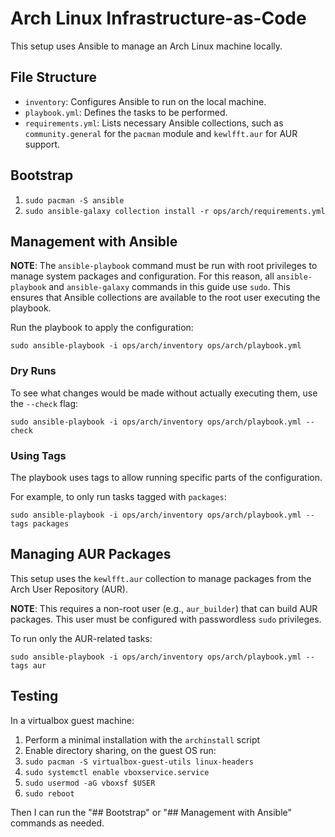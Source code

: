 # Arch Linux Infrastructure-as-Code

This setup uses Ansible to manage an Arch Linux machine locally.

## File Structure

- `inventory`: Configures Ansible to run on the local machine.
- `playbook.yml`: Defines the tasks to be performed.
- `requirements.yml`: Lists necessary Ansible collections, such as `community.general` for the `pacman` module and `kewlfft.aur` for AUR support.

## Bootstrap

1. `sudo pacman -S ansible`
2. `sudo ansible-galaxy collection install -r ops/arch/requirements.yml`

## Management with Ansible

**NOTE**: The `ansible-playbook` command must be run with root privileges to manage system packages and configuration. For this reason, all `ansible-playbook` and `ansible-galaxy` commands in this guide use `sudo`. This ensures that Ansible collections are available to the root user executing the playbook.

Run the playbook to apply the configuration:

`sudo ansible-playbook -i ops/arch/inventory ops/arch/playbook.yml`

### Dry Runs

To see what changes would be made without actually executing them, use the `--check` flag:

`sudo ansible-playbook -i ops/arch/inventory ops/arch/playbook.yml --check`

### Using Tags

The playbook uses tags to allow running specific parts of the configuration.

For example, to only run tasks tagged with `packages`:

`sudo ansible-playbook -i ops/arch/inventory ops/arch/playbook.yml --tags packages`

## Managing AUR Packages

This setup uses the `kewlfft.aur` collection to manage packages from the Arch User Repository (AUR).

**NOTE**: This requires a non-root user (e.g., `aur_builder`) that can build AUR packages. This user must be configured with passwordless `sudo` privileges.

To run only the AUR-related tasks:

`sudo ansible-playbook -i ops/arch/inventory ops/arch/playbook.yml --tags aur`

## Testing

In a virtualbox guest machine:

1. Perform a minimal installation with the `archinstall` script
2. Enable directory sharing, on the guest OS run:
  1. `sudo pacman -S virtualbox-guest-utils linux-headers`
  2. `sudo systemctl enable vboxservice.service`
  3. `sudo usermod -aG vboxsf $USER`
  4. `sudo reboot`

Then I can run the "## Bootstrap" or "## Management with Ansible" commands as needed.
